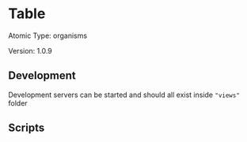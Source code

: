 # Table

Atomic Type: organisms

Version: 1.0.9

## Development

Development servers can be started and should all exist inside `"views"` folder

## Scripts
